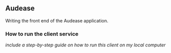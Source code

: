 ## Audease 

Writing the front end of the Audease application.

### How to run the client service
*include a step-by-step guide on how to run this client on my local computer*